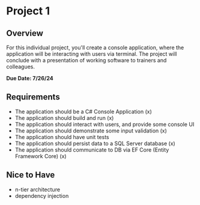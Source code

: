 # Project 1

## Overview

For this individual project, you'll create a console application, where the application will be interacting with users via terminal. The project will conclude with a presentation of working software to trainers and colleagues.

**Due Date: 7/26/24**

## Requirements

- The application should be a C# Console Application (x)
- The application should build and run  (x)
- The application should interact with users, and provide some console UI
- The application should demonstrate some input validation (x)
- The application should have unit tests
- The application should persist data to a SQL Server database (x)
- The application should communicate to DB via EF Core (Entity Framework Core) (x)

## Nice to Have

- n-tier architecture
- dependency injection
